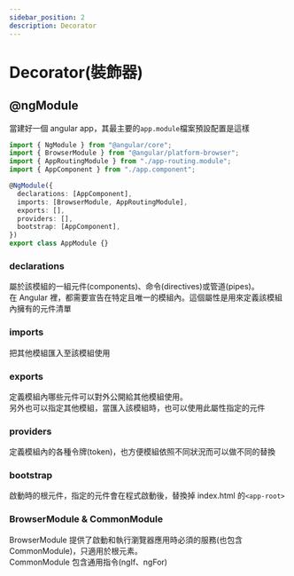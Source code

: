 ```yaml
---
sidebar_position: 2
description: Decorator
---
```


# Decorator(裝飾器)

## @ngModule

當建好一個 angular app，其最主要的`app.module`檔案預設配置是這樣

```typescript app.module.ts
import { NgModule } from "@angular/core";
import { BrowserModule } from "@angular/platform-browser";
import { AppRoutingModule } from "./app-routing.module";
import { AppComponent } from "./app.component";

@NgModule({
  declarations: [AppComponent],
  imports: [BrowserModule, AppRoutingModule],
  exports: [],
  providers: [],
  bootstrap: [AppComponent],
})
export class AppModule {}
```

### declarations

屬於該模組的一組元件(components)、命令(directives)或管道(pipes)。<br />
在 Angular 裡，都需要宣告在特定且唯一的模組內。這個屬性是用來定義該模組內擁有的元件清單

### imports

把其他模組匯入至該模組使用

### exports

定義模組內哪些元件可以對外公開給其他模組使用。<br />
另外也可以指定其他模組，當匯入該模組時，也可以使用此屬性指定的元件

### providers

定義模組內的各種令牌(token)，也方便模組依照不同狀況而可以做不同的替換

### bootstrap

啟動時的根元件，指定的元件會在程式啟動後，替換掉 index.html 的`<app-root>`

### BrowserModule & CommonModule

BrowserModule 提供了啟動和執行瀏覽器應用時必須的服務(也包含 CommonModule)，只適用於根元素。<br />
CommonModule 包含通用指令(ngIf、ngFor)
